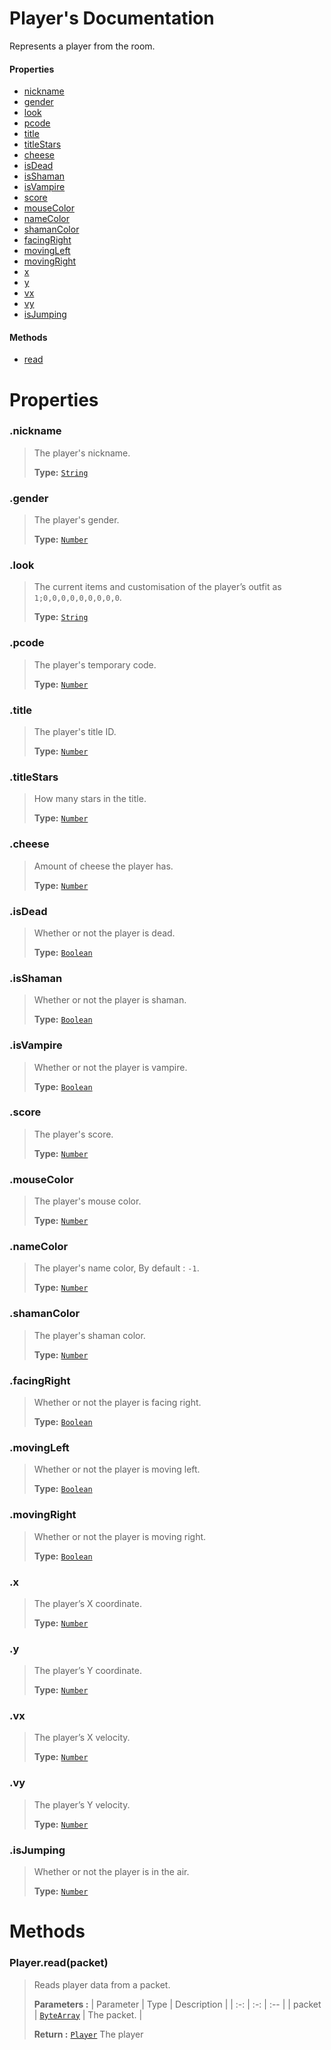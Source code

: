 # Player's Documentation
Represents a player from the room.

#### Properties 
* [nickname](#nickname)
* [gender](#gender)
* [look](#look)
* [pcode](#pcode)
* [title](#title)
* [titleStars](#titleStars)
* [cheese](#cheese)
* [isDead](#isDead)
* [isShaman](#isShaman)
* [isVampire](#isVampire)
* [score](#score)
* [mouseColor](#mouseColor)
* [nameColor](#nameColor)
* [shamanColor](#shamanColor)
* [facingRight](#facingRight)
* [movingLeft](#movingLeft)
* [movingRight](#movingRight)
* [x](#x)
* [y](#y)
* [vx](#vx)
* [vy](#vy)
* [isJumping](#isJumping)
#### Methods 
* [read](#read)



# Properties 

### <a id=nickname></a>.nickname

>The player's nickname.
>
>**Type:**  [`String`](https://developer.mozilla.org/en-US/docs/Web/JavaScript/Reference/Global_Objects/String)
### <a id=gender></a>.gender

>The player's gender.
>
>**Type:**  [`Number`](https://developer.mozilla.org/en-US/docs/Web/JavaScript/Reference/Global_Objects/Number)
### <a id=look></a>.look

>The current items and customisation of the player’s outfit as `1;0,0,0,0,0,0,0,0,0`.
>
>**Type:**  [`String`](https://developer.mozilla.org/en-US/docs/Web/JavaScript/Reference/Global_Objects/String)
### <a id=pcode></a>.pcode

>The player's temporary code.
>
>**Type:**  [`Number`](https://developer.mozilla.org/en-US/docs/Web/JavaScript/Reference/Global_Objects/Number)
### <a id=title></a>.title

>The player's title ID.
>
>**Type:**  [`Number`](https://developer.mozilla.org/en-US/docs/Web/JavaScript/Reference/Global_Objects/Number)
### <a id=titlestars></a>.titleStars

>How many stars in the title.
>
>**Type:**  [`Number`](https://developer.mozilla.org/en-US/docs/Web/JavaScript/Reference/Global_Objects/Number)
### <a id=cheese></a>.cheese

>Amount of cheese the player has.
>
>**Type:**  [`Number`](https://developer.mozilla.org/en-US/docs/Web/JavaScript/Reference/Global_Objects/Number)
### <a id=isdead></a>.isDead

>Whether or not the player is dead.
>
>**Type:**  [`Boolean`](https://developer.mozilla.org/en-US/docs/Web/JavaScript/Reference/Global_Objects/Boolean)
### <a id=isshaman></a>.isShaman

>Whether or not the player is shaman.
>
>**Type:**  [`Boolean`](https://developer.mozilla.org/en-US/docs/Web/JavaScript/Reference/Global_Objects/Boolean)
### <a id=isvampire></a>.isVampire

>Whether or not the player is vampire.
>
>**Type:**  [`Boolean`](https://developer.mozilla.org/en-US/docs/Web/JavaScript/Reference/Global_Objects/Boolean)
### <a id=score></a>.score

>The player's score.
>
>**Type:**  [`Number`](https://developer.mozilla.org/en-US/docs/Web/JavaScript/Reference/Global_Objects/Number)
### <a id=mousecolor></a>.mouseColor

>The player's mouse color.
>
>**Type:**  [`Number`](https://developer.mozilla.org/en-US/docs/Web/JavaScript/Reference/Global_Objects/Number)
### <a id=namecolor></a>.nameColor

>The player's name color, By default : `-1`.
>
>**Type:**  [`Number`](https://developer.mozilla.org/en-US/docs/Web/JavaScript/Reference/Global_Objects/Number)
### <a id=shamancolor></a>.shamanColor

>The player's shaman color.
>
>**Type:**  [`Number`](https://developer.mozilla.org/en-US/docs/Web/JavaScript/Reference/Global_Objects/Number)
### <a id=facingright></a>.facingRight

>Whether or not the player is facing right.
>
>**Type:**  [`Boolean`](https://developer.mozilla.org/en-US/docs/Web/JavaScript/Reference/Global_Objects/Boolean)
### <a id=movingleft></a>.movingLeft

>Whether or not the player is moving left.
>
>**Type:**  [`Boolean`](https://developer.mozilla.org/en-US/docs/Web/JavaScript/Reference/Global_Objects/Boolean)
### <a id=movingright></a>.movingRight

>Whether or not the player is moving right.
>
>**Type:**  [`Boolean`](https://developer.mozilla.org/en-US/docs/Web/JavaScript/Reference/Global_Objects/Boolean)
### <a id=x></a>.x

>The player’s X coordinate.
>
>**Type:**  [`Number`](https://developer.mozilla.org/en-US/docs/Web/JavaScript/Reference/Global_Objects/Number)
### <a id=y></a>.y

>The player’s Y coordinate.
>
>**Type:**  [`Number`](https://developer.mozilla.org/en-US/docs/Web/JavaScript/Reference/Global_Objects/Number)
### <a id=vx></a>.vx

>The player’s X velocity.
>
>**Type:**  [`Number`](https://developer.mozilla.org/en-US/docs/Web/JavaScript/Reference/Global_Objects/Number)
### <a id=vy></a>.vy

>The player’s Y velocity.
>
>**Type:**  [`Number`](https://developer.mozilla.org/en-US/docs/Web/JavaScript/Reference/Global_Objects/Number)
### <a id=isjumping></a>.isJumping

>Whether or not the player is in the air.
>
>**Type:**  [`Number`](https://developer.mozilla.org/en-US/docs/Web/JavaScript/Reference/Global_Objects/Number)


# Methods

### <a id=read></a>Player.read(packet)

>Reads player data from a packet.
>
>**Parameters :**
>| Parameter | Type | Description |
>| :-: | :-: | :-- |
>| packet |  [`ByteArray`](ByteArray.md) | The packet. |
>
>
> **Return :**  [`Player`](Player.md) The player
